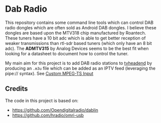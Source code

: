 # Dab Radio

This repository contains some command line tools which can control DAB radio dongles which are often sold as Android DAB dongles. I believe these dongles are based upon the MTV318 chip manufactured by Roantech. These tuners have a 10 bit adc which is able to get better reception of weaker transmissions than rtl-sdr based tuners (which only have an 8 bit adc). The **ADMTV315** by Analog Devices seems to be the best fit when looking for a datasheet to document how to control the tuner.

My main aim for this project is to add DAB radio stations to [tvheadend](https://tvheadend.org/) by producing an `.m3u` file which can be added as an IPTV feed (leveraging the pipe:// syntax). See [Custom MPEG-TS Input](https://tvheadend.org/projects/tvheadend/wiki/Custom_MPEG-TS_Input0)

## Credits
The code in this project is based on:

- https://github.com/Opendigitalradio/dablin
- https://github.com/hradio/omri-usb